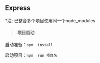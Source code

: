 ## Express 

*注: 已整合多个项目使用同一个node_modules

> #### 项目启动

启动准备：```npm  install```

启动项目：```npm  run 项目名```